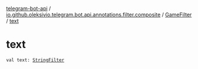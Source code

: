 [telegram-bot-api](../../index.md) / [io.github.oleksivio.telegram.bot.api.annotations.filter.composite](../index.md) / [GameFilter](index.md) / [text](./text.md)

# text

`val text: `[`StringFilter`](../../io.github.oleksivio.telegram.bot.api.annotations.filter.primitive/-string-filter/index.md)